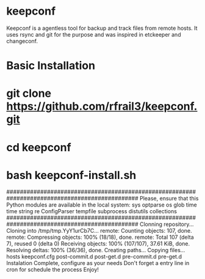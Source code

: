 keepconf
========

Keepconf is a agentless tool for backup and track files from remote hosts. It uses rsync and git for the purpose and was inspired in etckeeper and changeconf.

Basic Installation
==================

# git clone https://github.com/rfrail3/keepconf.git
# cd keepconf
# bash keepconf-install.sh
###############################################################################################
Please, ensure that this Python modules are available in the local system:
sys optparse os glob time time string re ConfigParser tempfile subprocess distutils collections
###############################################################################################
Clonning repository...
Cloning into /tmp/tmp.YyY1urCb7C...
remote: Counting objects: 107, done.
remote: Compressing objects: 100% (18/18), done.
remote: Total 107 (delta 7), reused 0 (delta 0)
Receiving objects: 100% (107/107), 37.61 KiB, done.
Resolving deltas: 100% (36/36), done.
Creating paths...
Copying files...
hosts  keepconf.cfg  post-commit.d  post-get.d	pre-commit.d  pre-get.d
Instalation Complete, configure as your needs
Don't forget a entry line in cron for schedule the process
Enjoy!



